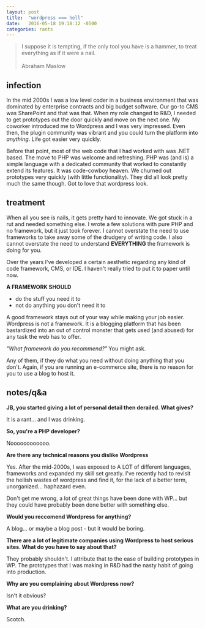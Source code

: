 ```yaml
---
layout: post
title:  "wordpress === hell"
date:   2016-05-18 19:18:12 -0500
categories: rants
---
```


> I suppose it is tempting, if the only tool you have is a hammer, to treat 
> everything as if it were a nail.
> <br /><br />
> Abraham Maslow


infection
-------------------------------------------------------------------------------
In the mid 2000s I was a low level coder in a business environment that was dominated
by enterprise contracts and big budget software. Our go-to CMS was SharePoint and 
that was that. When my role changed to R&D, I needed to get prototypes out the door 
quickly and move on the next one. My coworker introduced me to Wordpress and I was 
very impressed. Even then, the plugin community was vibrant and you could turn the 
platform into _anything_. Life got easier very quickly.

Before that point, most of the web code that I had worked with was .NET based. 
The move to PHP was welcome and refreshing. PHP was (and is) a simple language
with a dedicated community that worked to constantly extend its features. It 
was code-cowboy heaven. We churned out prototypes very quickly (with little 
functionality). They did all look pretty much the same though. Got to love 
that wordpress look.

treatment
-------------------------------------------------------------------------------

When all you see is nails, it gets pretty hard to innovate. We got stuck in a rut and 
needed something else. I wrote a few solutions with pure PHP and no framework, but 
it just took forever. I cannot overstate the need to use frameworks to take away some
of the drudgery of writing code. I also cannot overstate the need to understand 
**EVERYTHING** the framework is doing for you.

Over the years I've developed a certain aesthetic regarding any kind of code framework,
CMS, or IDE. I haven't really tried to put it to paper until now.

**A FRAMEWORK SHOULD**

+ do the stuff you need it to
+ not do anything you don't need it to

A good framework stays out of your way while making your job easier. Wordpress is not 
a framework. It is a blogging platform that has been bastardized into an out of control
monster that gets used (and abused) for any task the web has to offer.

*"What framework do you recommend?"* You might ask.

Any of them, if they do what you need without doing anything that you don't. Again, 
if you are running an e-commerce site, there is no reason for you to use a blog to 
host it.

notes/q&a
-------------------------------------------------------------------------------

**JB, you started giving a lot of personal detail then derailed. What gives?**

It is a rant... and I was drinking.

**So, you're a PHP developer?**

Noooooooooooo.

**Are there any technical reasons you dislike Wordpress**

Yes. After the mid-2000s, I was exposed to A LOT of different languages, frameworks
and expanded my skill set greatly. I've recently had to revisit the hellish wastes
of wordpress and find it, for the lack of a better term, unorganized... haphazard even.

Don't get me wrong, a lot of great things have been done with WP... but they could have
probably been done better with something else.

**Would you reccomend Wordpress for anything?**

A blog... or maybe a blog post - but it would be boring.

**There are a lot of legitimate companies using Wordpress to host serious sites. What
do you have to say about that?**

They probably shouldn't. I attribute that to the ease of building prototypes in WP. 
The prototypes that I was making in R&D had the nasty habit of going into production. 

**Why are you complaining about Wordpress now?**

Isn't it obvious?

**What are you drinking?**

Scotch.
